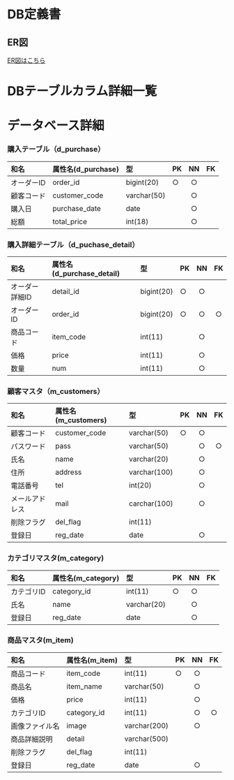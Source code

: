 # DB定義書
## ER図
[ER図はこちら](https://github.com/Aso2001007/2021sys-desgin/blob/main/src/md/DB/ER%E5%9B%B3.md "ER図はこちら" )

# DBテーブルカラム詳細一覧

# データベース詳細

### 購入テーブル（d_purchase）
|和名|属性名(d_purchase)|型|PK|NN|FK|
|:---|:---|:---|:---|:---:|:----:|
|オーダーID|order_id|bigint(20)|○|○||
|顧客コード|customer_code|varchar(50)||○||
|購入日|purchase_date|date||○||
|総額|total_price|int(18)||○||

### 購入詳細テーブル（d_puchase_detail）
|和名|属性名(d_purchase_detail)|型|PK|NN|FK|
|:---|:---|:---|:---|:---:|:----:|
|オーダー詳細ID|detail_id|bigint(20)|○|○||
|オーダーID|order_id|bigint(20)|○|○|○|
|商品コード|item_code|int(11)||○||
|価格|price|int(11)||○||
|数量|num|int(11)||○||

### 顧客マスタ（m_customers）
|和名|属性名(m_customers)|型|PK|NN|FK|
|:---|:---|:---|:---|:---:|:----:|
|顧客コード|customer_code|varchar(50)|○|○||
|パスワード|pass|varchar(50)||○|○|
|氏名|name|varchar(20)||○||
|住所|address|varchar(100)||○||
|電話番号|tel|int(20)||○||
|メールアドレス|mail|carchar(100)||○||
|削除フラグ|del_flag|int(11)||||
|登録日|reg_date|date||○||

### カテゴリマスタ(m_category)
|和名|属性名(m_category)|型|PK|NN|FK|
|:---|:---|:---|:---|:---:|:----:|
|カテゴリID|category_id|int(11)|○|○||
|氏名|name|varchar(20)||○||
|登録日|reg_date|date||○||

### 商品マスタ(m_item)
|和名|属性名(m_item)|型|PK|NN|FK|
|:---|:---|:---|:---|:---:|:----:|
|商品コード|item_code|int(11)|○|○||
|商品名|item_name|varchar(50)||○||
|価格|price|int(11)||○||
|カテゴリID|category_id|int(11)||○|○|
|画像ファイル名|image|varchar(200)||○||
|商品詳細説明|detail|varchar(500)||||
|削除フラグ|del_flag|int(11)||||
|登録日|reg_date|date||○||
